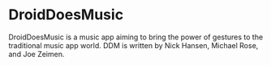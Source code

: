 DroidDoesMusic
==============

DroidDoesMusic is a music app aiming to bring the power of 
gestures to the traditional music app world. DDM is written 
by Nick Hansen, Michael Rose, and Joe Zeimen.

